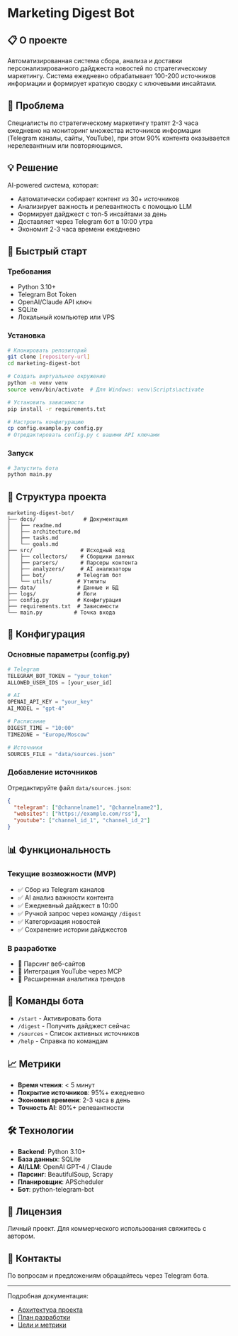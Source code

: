 # Marketing Digest Bot

## 📋 О проекте

Автоматизированная система сбора, анализа и доставки персонализированного дайджеста новостей по стратегическому маркетингу. Система ежедневно обрабатывает 100-200 источников информации и формирует краткую сводку с ключевыми инсайтами.

## 🎯 Проблема

Специалисты по стратегическому маркетингу тратят 2-3 часа ежедневно на мониторинг множества источников информации (Telegram каналы, сайты, YouTube), при этом 90% контента оказывается нерелевантным или повторяющимся.

## 💡 Решение

AI-powered система, которая:
- Автоматически собирает контент из 30+ источников
- Анализирует важность и релевантность с помощью LLM
- Формирует дайджест с топ-5 инсайтами за день
- Доставляет через Telegram бот в 10:00 утра
- Экономит 2-3 часа времени ежедневно

## 🚀 Быстрый старт

### Требования
- Python 3.10+
- Telegram Bot Token
- OpenAI/Claude API ключ
- SQLite
- Локальный компьютер или VPS

### Установка
```bash
# Клонировать репозиторий
git clone [repository-url]
cd marketing-digest-bot

# Создать виртуальное окружение
python -m venv venv
source venv/bin/activate  # Для Windows: venv\Scripts\activate

# Установить зависимости
pip install -r requirements.txt

# Настроить конфигурацию
cp config.example.py config.py
# Отредактировать config.py с вашими API ключами
```

### Запуск
```bash
# Запустить бота
python main.py
```

## 📁 Структура проекта
```
marketing-digest-bot/
├── docs/               # Документация
│   ├── readme.md
│   ├── architecture.md
│   ├── tasks.md
│   └── goals.md
├── src/               # Исходный код
│   ├── collectors/    # Сборщики данных
│   ├── parsers/       # Парсеры контента
│   ├── analyzers/     # AI анализаторы
│   ├── bot/          # Telegram бот
│   └── utils/        # Утилиты
├── data/             # Данные и БД
├── logs/             # Логи
├── config.py         # Конфигурация
├── requirements.txt  # Зависимости
└── main.py          # Точка входа
```

## 🔧 Конфигурация

### Основные параметры (config.py)
```python
# Telegram
TELEGRAM_BOT_TOKEN = "your_token"
ALLOWED_USER_IDS = [your_user_id]

# AI
OPENAI_API_KEY = "your_key"
AI_MODEL = "gpt-4"

# Расписание
DIGEST_TIME = "10:00"
TIMEZONE = "Europe/Moscow"

# Источники
SOURCES_FILE = "data/sources.json"
```

### Добавление источников
Отредактируйте файл `data/sources.json`:
```json
{
  "telegram": ["@channelname1", "@channelname2"],
  "websites": ["https://example.com/rss"],
  "youtube": ["channel_id_1", "channel_id_2"]
}
```

## 📊 Функциональность

### Текущие возможности (MVP)
- ✅ Сбор из Telegram каналов
- ✅ AI анализ важности контента
- ✅ Ежедневный дайджест в 10:00
- ✅ Ручной запрос через команду `/digest`
- ✅ Категоризация новостей
- ✅ Сохранение истории дайджестов

### В разработке
- 🔄 Парсинг веб-сайтов
- 🔄 Интеграция YouTube через MCP
- 🔄 Расширенная аналитика трендов

## 🤖 Команды бота

- `/start` - Активировать бота
- `/digest` - Получить дайджест сейчас
- `/sources` - Список активных источников
- `/help` - Справка по командам

## 📈 Метрики

- **Время чтения**: < 5 минут
- **Покрытие источников**: 95%+ ежедневно
- **Экономия времени**: 2-3 часа в день
- **Точность AI**: 80%+ релевантности

## 🛠 Технологии

- **Backend**: Python 3.10+
- **База данных**: SQLite
- **AI/LLM**: OpenAI GPT-4 / Claude
- **Парсинг**: BeautifulSoup, Scrapy
- **Планировщик**: APScheduler
- **Бот**: python-telegram-bot

## 📝 Лицензия

Личный проект. Для коммерческого использования свяжитесь с автором.

## 🤝 Контакты

По вопросам и предложениям обращайтесь через Telegram бота.

---

Подробная документация:
- [Архитектура проекта](./architecture.md)
- [План разработки](./tasks.md)
- [Цели и метрики](./goals.md)